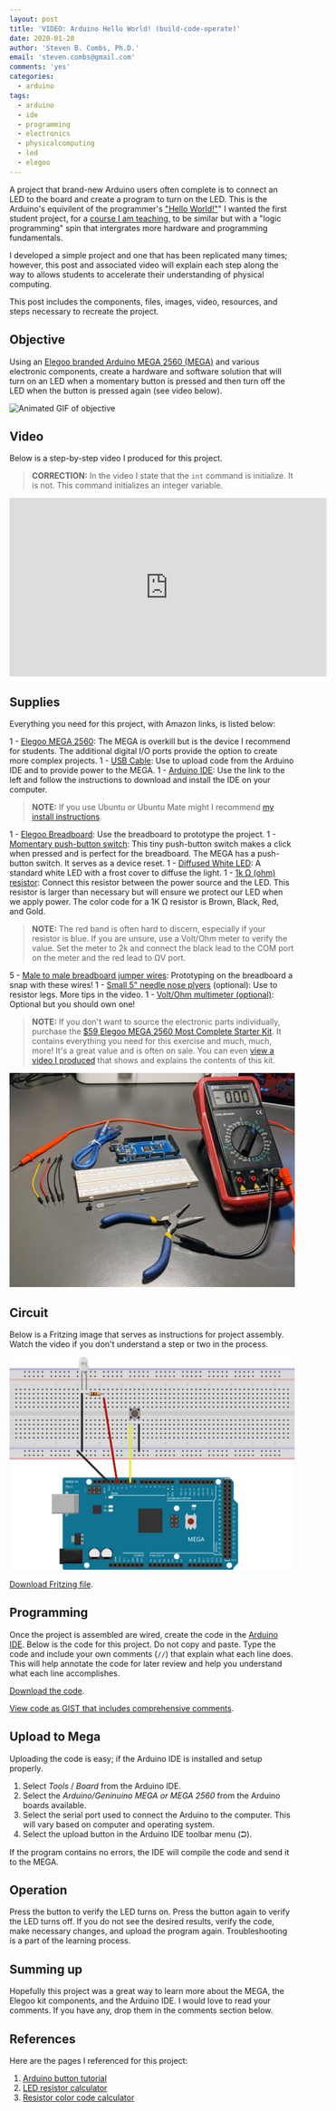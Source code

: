 ```yaml
---
layout: post
title: 'VIDEO: Arduino Hello World! (build-code-operate)'
date: 2020-01-20
author: 'Steven B. Combs, Ph.D.'
email: 'steven.combs@gmail.com'
comments: 'yes'
categories:
  - arduino
tags:
  - arduino
  - ide
  - programming
  - electronics
  - physicalcomputing
  - led
  - elegoo
---
```


A project that brand-new Arduino users often complete is to connect an LED to the board and create a program to turn on the LED. This is the Arduino's equivilent of the programmer's ["Hello World!"](https://en.wikipedia.org/wiki/%22Hello,_World!%22_program)" I wanted the first student project, for a [course I am teaching](https://bit.ly/sbc-design-thinking), to be similar but with a "logic programming" spin that intergrates more hardware and programming fundamentals.

I developed a simple project and one that has been replicated many times; however, this post and associated video will explain each step along the way to allows students to accelerate their understanding of physical computing.

This post includes the components, files, images, video, resources, and steps necessary to recreate the project.

## Objective

Using an [Elegoo branded Arduino MEGA 2560 (MEGA)](https://amzn.to/362vn2V) and various electronic components, create a hardware and software solution that will turn on an LED when a momentary button is pressed and then turn off the LED when the button is pressed again (see video below).

![Animated GIF of objective](/images/posts/2020-01-20-adruino-switch-led/led-switch-demo.gif)

## Video

Below is a step-by-step video I produced for this project.

> **CORRECTION:** In the video I state that the `int` command is initialize. It is not. This command initializes an integer variable.

<p><iframe width="560" height="315" src="https://www.youtube-nocookie.com/embed/FcK--sJlcJI" frameborder="0" allow="accelerometer; autoplay; encrypted-media; gyroscope; picture-in-picture" allowfullscreen></iframe></p>

## Supplies

Everything you need for this project, with Amazon links, is listed below:

1 - [Elegoo MEGA 2560](https://amzn.to/362vn2V): The MEGA is overkill but is the device I recommend for students. The additional digital I/O ports provide the option to create more complex projects.
1 - [USB Cable](https://amzn.to/2uX7xst): Use to upload code from the Arduino IDE and to provide power to the MEGA.
1 - [Arduino IDE](https://www.arduino.cc/en/main/software): Use the link to the left and follow the instructions to download and install the IDE on your computer.

> **NOTE:** If you use Ubuntu or Ubuntu Mate might I recommend [my install instructions](https://www.stevencombs.com/arduino/2019/12/31/install-arduino-ubuntu.html).

1 - [Elegoo Breadboard](https://amzn.to/377CB7e): Use the breadboard to prototype the project.
1 - [Momentary push-button switch](https://amzn.to/2uZLGkd): This tiny push-button switch makes a click when pressed and is perfect for the breadboard. The MEGA has a push-button switch. It serves as a device reset.
1 - [Diffused White LED](https://amzn.to/3amlfFv): A standard white LED with a  frost cover to diffuse the light.
1 - [1k Ω (ohm) resistor](https://amzn.to/2u8s8Ke): Connect this resistor between the power source and the LED. This resistor is larger than necessary but will ensure we protect our LED when we apply power. The color code for a 1K Ω resistor is Brown, Black, Red, and Gold.

> **NOTE:** The red band is often hard to discern, especially if your resistor is blue. If you are unsure, use a Volt/Ohm meter to verify the value. Set the meter to 2k and connect the black lead to the COM port on the meter and the red lead to ΩV port.

5 - [Male to male breadboard jumper wires](https://amzn.to/2ufQf9z): Prototyping on the breadboard a snap with these wires!
1 - [Small 5" needle nose plyers](https://amzn.to/2G003Hy) (optional): Use to resistor legs. More tips in the video.
1 - [Volt/Ohm multimeter (optional)](https://amzn.to/2ufV9mZ): Optional but you should own one!

> **NOTE:** If you don't want to source the electronic parts individually, purchase the [$59 Elegoo MEGA 2560 Most Complete Starter Kit](https://amzn.to/2Rqsio6). It contains everything you need for this exercise and much, much, more! It's a great value and is often on sale. You can even [view a video I produced](https://youtu.be/jY8Jj0Rim70) that shows and explains the contents of this kit.

![Supplies for this project](/images/posts/2020-01-20-adruino-switch-led/project-supplies.jpg)

## Circuit

Below is a Fritzing image that serves as instructions for project assembly. Watch the video if you don't understand a step or two in the process.

![Project components](/images/posts/2020-01-20-adruino-switch-led/mega-switched-led-components.svg)

[Download Fritzing file](/images/posts/2020-01-20-adruino-switch-led/mega-toggle-led.fzz).

## Programming

Once the project is assembled are wired, create the code in the [Arduino IDE](https://www.arduino.cc/en/main/software). Below is the code for this project. Do not copy and paste. Type the code and include your own comments (`//`) that explain what each line does. This will help annotate the code for later review and help you understand what each line accomplishes.

<script src="https://gist.github.com/stevencombs/b988f757c5ffd8cc99d3177b56b62118.js"></script>

[Download the code](/images/posts/2020-01-20-adruino-switch-led/mega-toggled-led.ino).

[View code as GIST that includes comprehensive comments](https://gist.github.com/stevencombs/b988f757c5ffd8cc99d3177b56b62118).

## Upload to Mega

Uploading the code is easy; if the Arduino IDE is installed and setup properly.

1. Select _Tools_ / _Board_ from the Arduino IDE.
2. Select the _Arduino/Geninuino MEGA or MEGA 2560_ from the Arduino boards available.
3. Select the serial port used to connect the Arduino to the computer. This will vary based on computer and operating system.
4. Select the upload button in the Arduino IDE toolbar menu (⮊).

If the program contains no errors, the IDE will compile the code and send it to the MEGA.

## Operation

Press the button to verify the LED turns on. Press the button again to verify the LED turns off. If you do not see the desired results, verify the code, make necessary changes, and upload the program again. Troubleshooting is a part of the learning process.

## Summing up

Hopefully this project was a great way to learn more about the MEGA, the Elegoo kit components, and the Arduino IDE. I would love to read your comments. If you have any, drop them in the comments section below.

## References

Here are the pages I referenced for this project:

1. [Arduino button tutorial](https://www.arduino.cc/en/tutorial/button)
2. [LED resistor calculator](https://www.digikey.com/en/resources/conversion-calculators/conversion-calculator-led-series-resistor?_ga=2.47531951.968511582.1579365631-286915608.1579365631&_gac=1.181821269.1579365633.Cj0KCQiA9orxBRD0ARIsAK9JDxTauk9R4xTKrslBCN1JgI0T9SqCEZ2rH3MH9jL-MBPtQopC1jNAoK4aAiXiEALw_wcB)
3. [Resistor color code calculator](https://www.digikey.com/en/resources/conversion-calculators/conversion-calculator-resistor-color-code-4-band)
